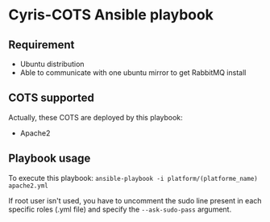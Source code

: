 # Cyris-COTS Ansible playbook

## Requirement

 - Ubuntu distribution
 - Able to communicate with one ubuntu mirror to get RabbitMQ install

## COTS supported

Actually, these COTS are deployed by this playbook:
 - Apache2

## Playbook usage

To execute this playbook:
``ansible-playbook -i platform/(platforme_name) apache2.yml``

If root user isn't used, you have to uncomment the sudo line present in each specific roles (.yml file) and specify the ``--ask-sudo-pass`` argument.
